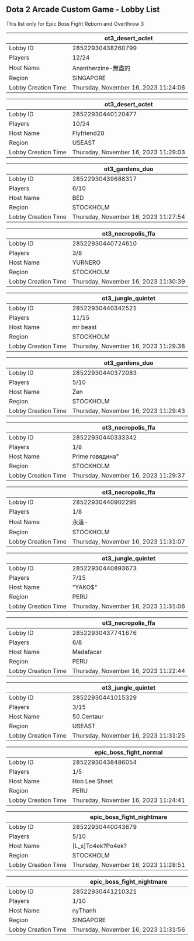 ## Dota 2 Arcade Custom Game - Lobby List

This list only for Epic Boss Fight Reborn and Overthrow 3

|  | ot3_desert_octet |
| ------ | ------ |
| Lobby ID | 28522930438260799 |
| Players | 12/24 |
| Host Name | Anantherzine-無盡的 |
| Region | SINGAPORE |
| Lobby Creation Time | Thursday, November 16, 2023 11:24:06 |


|  | ot3_desert_octet |
| ------ | ------ |
| Lobby ID | 28522930440120477 |
| Players | 10/24 |
| Host Name | Flyfriend28 |
| Region | USEAST |
| Lobby Creation Time | Thursday, November 16, 2023 11:29:03 |


|  | ot3_gardens_duo |
| ------ | ------ |
| Lobby ID | 28522930439688317 |
| Players | 6/10 |
| Host Name | BED |
| Region | STOCKHOLM |
| Lobby Creation Time | Thursday, November 16, 2023 11:27:54 |


|  | ot3_necropolis_ffa |
| ------ | ------ |
| Lobby ID | 28522930440724610 |
| Players | 3/8 |
| Host Name | YURNERO |
| Region | STOCKHOLM |
| Lobby Creation Time | Thursday, November 16, 2023 11:30:39 |


|  | ot3_jungle_quintet |
| ------ | ------ |
| Lobby ID | 28522930440342521 |
| Players | 11/15 |
| Host Name | mr beast |
| Region | STOCKHOLM |
| Lobby Creation Time | Thursday, November 16, 2023 11:29:38 |


|  | ot3_gardens_duo |
| ------ | ------ |
| Lobby ID | 28522930440372083 |
| Players | 5/10 |
| Host Name | Zen |
| Region | STOCKHOLM |
| Lobby Creation Time | Thursday, November 16, 2023 11:29:43 |


|  | ot3_necropolis_ffa |
| ------ | ------ |
| Lobby ID | 28522930440333342 |
| Players | 1/8 |
| Host Name | Prime говядина" |
| Region | STOCKHOLM |
| Lobby Creation Time | Thursday, November 16, 2023 11:29:37 |


|  | ot3_necropolis_ffa |
| ------ | ------ |
| Lobby ID | 28522930440902295 |
| Players | 1/8 |
| Host Name | 永遠- |
| Region | STOCKHOLM |
| Lobby Creation Time | Thursday, November 16, 2023 11:31:07 |


|  | ot3_jungle_quintet |
| ------ | ------ |
| Lobby ID | 28522930440893673 |
| Players | 7/15 |
| Host Name | "YAKO$" |
| Region | PERU |
| Lobby Creation Time | Thursday, November 16, 2023 11:31:06 |


|  | ot3_necropolis_ffa |
| ------ | ------ |
| Lobby ID | 28522930437741676 |
| Players | 6/8 |
| Host Name | Madafacar |
| Region | PERU |
| Lobby Creation Time | Thursday, November 16, 2023 11:22:44 |


|  | ot3_jungle_quintet |
| ------ | ------ |
| Lobby ID | 28522930441015329 |
| Players | 3/15 |
| Host Name | 50.Centaur |
| Region | USEAST |
| Lobby Creation Time | Thursday, November 16, 2023 11:31:25 |


|  | epic_boss_fight_normal |
| ------ | ------ |
| Lobby ID | 28522930438486054 |
| Players | 1/5 |
| Host Name | Hoo Lee Sheet |
| Region | PERU |
| Lobby Creation Time | Thursday, November 16, 2023 11:24:41 |


|  | epic_boss_fight_nightmare |
| ------ | ------ |
| Lobby ID | 28522930440043879 |
| Players | 5/10 |
| Host Name | [L_s]To4ek?Po4ek? |
| Region | STOCKHOLM |
| Lobby Creation Time | Thursday, November 16, 2023 11:28:51 |


|  | epic_boss_fight_nightmare |
| ------ | ------ |
| Lobby ID | 28522930441210321 |
| Players | 1/10 |
| Host Name | nyThanh |
| Region | SINGAPORE |
| Lobby Creation Time | Thursday, November 16, 2023 11:31:56 |



